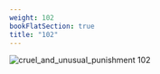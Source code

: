 ```yaml
---
weight: 102
bookFlatSection: true
title: "102"
---
```


![cruel_and_unusual_punishment 102 ](../../jpg/cup_102.jpg)


